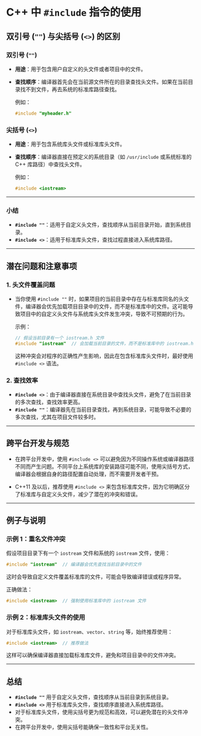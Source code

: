# C++ 中 `#include` 指令的使用

## 双引号 (`""`) 与尖括号 (`<>`) 的区别

### **双引号 (`""`)**

- **用途**：用于包含用户自定义的头文件或者项目中的文件。
- **查找顺序**：编译器首先会在当前源文件所在的目录查找头文件。如果在当前目录找不到文件，再去系统的标准库路径查找。

  例如：
  ```cpp
  #include "myheader.h"
  ```

### **尖括号 (`<>`)**

- **用途**：用于包含系统库头文件或标准库头文件。
- **查找顺序**：编译器直接在预定义的系统目录（如 `/usr/include` 或系统标准的 C++ 库路径）中查找头文件。

  例如：
  ```cpp
  #include <iostream>
  ```

---

### **小结**

- **`#include ""`**：适用于自定义头文件，查找顺序从当前目录开始，直到系统目录。
- **`#include <>`**：适用于标准库头文件，查找过程直接进入系统库路径。

---

## **潜在问题和注意事项**

### **1. 头文件覆盖问题**

- 当你使用 `#include ""` 时，如果项目的当前目录中存在与标准库同名的头文件，编译器会优先加载项目目录中的文件，而不是标准库中的文件。这可能导致项目中的自定义头文件与系统库头文件发生冲突，导致不可预期的行为。

  示例：
  ```cpp
  // 假设当前目录有一个 iostream.h 文件
  #include "iostream"  // 会加载当前目录的文件，而不是标准库中的 iostream.h
  ```

  这种冲突会对程序的正确性产生影响，因此在包含标准库头文件时，最好使用 `#include <>` 语法。

### **2. 查找效率**

- **`#include <>`**：由于编译器直接在系统目录中查找头文件，避免了在当前目录的多次查找，查找效率更高。
- **`#include ""`**：编译器先在当前目录查找，再到系统目录，可能导致不必要的多次查找，尤其在项目文件较多时。

---

## **跨平台开发与规范**

- 在跨平台开发中，使用 `#include <>` 可以避免因为不同操作系统或编译器路径不同而产生问题。不同平台上系统库的安装路径可能不同，使用尖括号方式，编译器会根据自身的路径配置自动处理，而不需要开发者干预。

- C++11 及以后，推荐使用 `#include <>` 来包含标准库文件，因为它明确区分了标准库与自定义头文件，减少了潜在的冲突和错误。

---

## **例子与说明**

### **示例 1：重名文件冲突**

假设项目目录下有一个 `iostream` 文件和系统的 `iostream` 文件，使用：
```cpp
#include "iostream"  // 编译器会优先查找当前目录中的文件
```
这时会导致自定义文件覆盖标准库的文件，可能会导致编译错误或程序异常。

正确做法：
```cpp
#include <iostream>  // 强制使用标准库中的 iostream 文件
```

### **示例 2：标准库头文件的使用**

对于标准库头文件，如 `iostream`、`vector`、`string` 等，始终推荐使用：
```cpp
#include <iostream>  // 推荐做法
```
这样可以确保编译器直接加载标准库文件，避免和项目目录中的文件冲突。

---

## **总结**

- **`#include ""`** 用于自定义头文件，查找顺序从当前目录到系统目录。
- **`#include <>`** 用于标准库头文件，查找顺序直接进入系统库路径。
- 对于标准库头文件，使用尖括号更为规范和高效，可以避免潜在的头文件冲突。
- 在跨平台开发中，使用尖括号能确保一致性和平台无关性。
